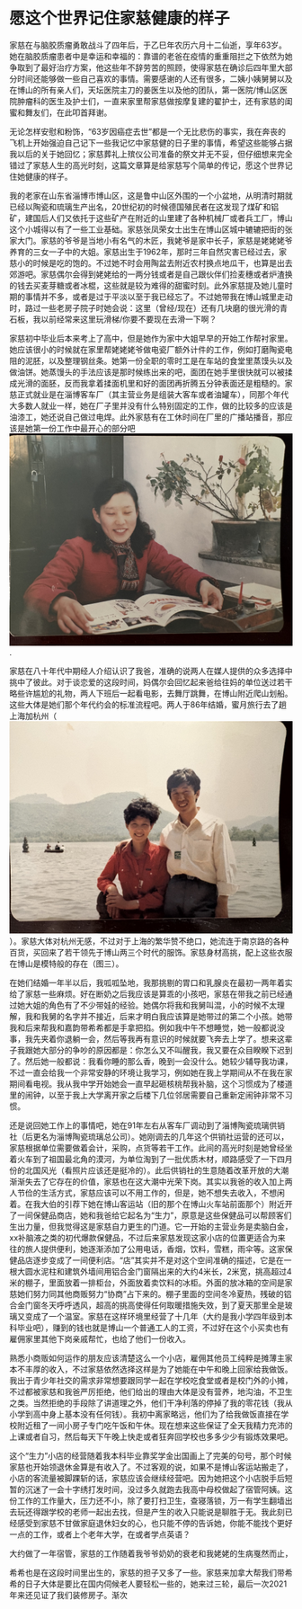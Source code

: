 # 愿这个世界记住家慈健康的样子

家慈在与脑胶质瘤勇敢战斗了四年后，于乙巳年农历六月十二仙逝，享年63岁。她在脑胶质瘤患者中是幸运和幸福的：靠谱的老爸在疫情的重重阻拦之下依然为她争取到了最好治疗方案，他这些年不辞劳苦的照顾，使得家慈在确诊后四年里大部分时间还能够做一些自己喜欢的事情。需要感谢的人还有很多，二姨小姨舅舅以及在博山的所有亲人们，天坛医院主刀的姜医生以及他的团队，第一医院/博山区医院肿瘤科的医生及护士们，一直来家里帮家慈做按摩复建的翟护士，还有家慈的闺蜜和舞友们，在此叩首拜谢。

无论怎样安慰和粉饰，“63岁因癌症去世”都是一个无比悲伤的事实，我在奔丧的飞机上开始强迫自己记下一些我记忆中家慈健的日子里的事情，希望这些能够占据我以后的关于她回忆；家慈葬礼上殡仪公司准备的祭文并无不妥，但仔细想来完全错过了家慈人生的高光时刻，这篇文章算是给家慈写个简单的传记，愿这个世界记住她健康的样子。

我的老家在山东省淄博市博山区，这是鲁中山区外围的一个小盆地，从明清时期就已经以陶瓷和琉璃生产出名，20世纪初的时候德国殖民者在这发现了煤矿和铝矿，建国后人们又依托于这些矿产在附近的山里建了各种机械厂或者兵工厂，博山这个小城得以有了一些工业基础。家慈张凤荣女士出生在博山区城中辘辘把街的张家大门。家慈的爷爷是当地小有名气的木匠，我姥爷是家中长子，家慈是姥姥姥爷养育的三女一子中的大姐。家慈出生于1962年，那时三年自然灾害已经过去，家慈小的时候是吃的饱的。不过她不时会用陶盆去附近农村换点地瓜干，也算是出去郊游吧。家慈偶尔会得到姥姥给的一两分钱或者是自己跟伙伴们捡麦穗或者炉渣换的钱去买麦芽糖或者冰棍，这些就是较为难得的甜蜜时刻。此外家慈提及她儿童时期的事情并不多，或者是过于平淡以至于我已经忘了。不过她带我在博山城里走动时，路过一些老房子院子时她会说：这里（曾经/现在）还有几块磨的很光滑的青石板，我以前经常来这里玩滑梯/你要不要现在去滑一下啊？

家慈初中毕业后本来考上了高中，但是她作为家中大姐早早的开始工作帮衬家里。她应该很小的时候就在家里帮姥姥姥爷做电瓷厂额外计件的工作，例如打磨陶瓷电阻的泥胚，以及整理钢丝条。她第一份全职的零时工是在车站的食堂里蒸馍头以及做油饼。她蒸馒头的手法应该是那时候练出来的吧，面团在她手里很快就可以被揉成光滑的面胚，反而我拿着揉面机里和好的面团再折腾五分钟表面还是粗糙的。家慈正式就业是在淄博客车厂（其主营业务是组装大客车或者油罐车），同那个年代大多数人就业一样，她在厂子里并没有什么特别固定的工作，做的比较多的应该是油漆工，她还说自己做过电焊。此外家慈有在工休时间在厂里的广播站播音，那应该是她第一份工作中最开心的部分吧![图一](images/Fig1_Reading.JPG).

家慈在八十年代中期经人介绍认识了我爸，准确的说两人在媒人提供的众多选择中挑中了彼此。对于谈恋爱的这段时间，妈偶尔会回忆起来爸给往妈的单位送过若干略些许尴尬的礼物，两人下班后一起看电影，去舞厅跳舞，在博山附近爬山划船。这些大体是她们那个年代约会的标准流程吧。两人于86年结婚，蜜月旅行去了趟上海加杭州（![图二](images/Fig2_Hangzhou.JPG)）。家慈大体对杭州无感，不过对于上海的繁华赞不绝口，她流连于南京路的各种百货，买回来了若干领先于博山两三个时代的服饰。家慈身材高挑，配上这些衣服在博山是模特般的存在（图三）。

在她们结婚一年半以后，我呱呱坠地，我那挑剔的胃口和乳腺炎在最初一两年着实给了家慈一些麻烦。好在断奶之后我应该是算乖的小孩吧，家慈在带我之前已经通过她大姐的角色有了不少带娃的经验。她偶尔将我和我舅叫混，小的时候不太理解，我和我舅的名字并不接近，后来才明白我应该算是她带过的第二个小孩。她带我和后来帮我和嘉韵带希希都是手拿把掐。例如我中午不想睡觉，她一般都说没事，我先夹着你退躺一会，然后等我再有意识的时候就要飞奔去上学了。想来这辈子我跟她大部分的争吵的原因都是：你怎么又不叫醒我，我又要在众目睽睽下迟到了。然后她一般都说：我看你睡的那么香，晚到一会没什么。她较少辅导我功课，不过一直会给我一个非常安静的环境让我学习，例如她在我上学期间从不在我在家期间看电视。我从我中学开始她会一直早起砸核桃帮我补脑，这个习惯成为了楼道里的闹钟，以至于我上大学离开家之后楼下几位邻居需要自己重新定闹钟非常不习惯。

还是说回她工作上的事情吧，她在91年左右从客车厂调动到了淄博陶瓷琉璃供销社（后更名为淄博陶瓷琉璃总公司）。她刚调去的几年这个供销社运营的还可以，家慈根据单位需要做着会计，采购，点货等若干工作。此间的高光时刻是她曾经坐着火车到了祖国最北角的漠河，为单位淘到了一批优质木材，顺路感受了一下四月份的北国风光（看照片应该还是挺冷的）。此后供销社的生意随着改革开放的大潮渐渐失去了它存在的价值，家慈也在这大潮中光荣下岗。其实以我爸的收入加上两人节俭的生活方式，家慈应该可以不用工作的，但是，她不想失去收入，不想闲着。在我大伯的引荐下她在博山客运站（旧的那个在博山火车站前面那个）附近开了一间保健品商店，她和我爸给它起名为“生力”，原意是这些保健品可以帮顾客们生出力量，但我觉得这是家慈自力更生的门道。它一开始的主营业务是卖脑白金，xx补脑液之类的初代爆款保健品，不过后来家慈发现这家小店的位置更适合为来往的旅人提供便利，她逐渐添加了公用电话，香烟，饮料，雪糕，雨伞等。这家保健品店逐步变成了一间便利店。“店”其实并不是对这个空间准确的描述，它是在一根大圆水泥柱和建筑外墙间用铝合金门窗隔出来的大约4米长，2米宽，挑高超过4米的棚子，里面放着一排柜台，外面放着卖饮料的冰柜。外面的放冰箱的空间是家慈她们努力同其他商贩努力“协商”占下来的。棚子里面的空间冬冷夏热，残破的铝合金门窗冬天呼呼透风，超高的挑高使得任何取暖措施失效，到了夏天那里全是玻璃又变成了一个温室。家慈在这样环境里经营了十几年（大约是我小学四年级到本科毕业吧），赚到的钱也就是博山一个普通工人的工资，不过好在这个小买卖也有雇佣家里其他下岗亲戚帮忙，也给了他们一份收入。

熟悉小商贩如何运作的朋友应该清楚这么一个小店，雇佣其他员工纯粹是摊薄主家本不丰厚的收入，不过家慈依然选择这样是为了她能在中午和晚上回家给我做饭。我出于青少年社交的需求非常想要跟同学一起在学校吃食堂或者是校门外的小摊，不过都被家慈和我爸严厉拒绝，他们给出的理由大体是没有营养，地沟油，不卫生之类。当然拒绝的手段除了讲道理之外，他们干净利落的停掉了我的零花钱（我从小学到高中身上基本没有任何钱）。我初中离家略远，他们为了给我做饭直接在学校附近租了一间小房子专门吃午饭和午休。现在想来这些保证了全天我精力充沛的上课或者自习，然后每天下午晚上快走或者狂奔回学校也多多少少有锻炼效果吧。

这个“生力”小店的经营随着我本科毕业靠奖学金出国画上了完美的句号，那个时候家慈也开始领退休金算是有收入了。不过客观的说，如果不是博山客运站搬走了，小店的客流量被脚踝斩的话，家慈应该会继续经营吧。因为她把这个小店脱手后短暂的沉迷了一会十字绣打发时间，没过多久就跑去我高中母校做起了宿管阿姨。这份工作的工作量大，压力还不小，除了要打扫卫生，查寝落锁，万一有学生翻墙出去玩还得跟学校的老师一起出去找，但是产生的收入只能说是聊胜于无。我此刻已经感受到家慈不甘做家庭退休妇女的心，也只能不停的告诉她，你能不能找个更好一点的工作，或者上个老年大学，在或者学点英语？

大约做了一年宿管，家慈的工作随着我爷爷奶奶的衰老和我姥姥的生病戛然而止，

希希也是在这段时间里出生的，家慈的担子又多了一些。家慈来加拿大帮我们带希希的日子大体是要比在国内伺候老人要轻松一些的，她来过三轮，最后一次2021年来还见证了我们装修房子。渐次